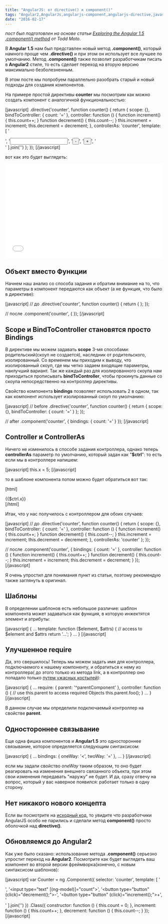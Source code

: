 ```yaml
---
title: "AngularJS: от directive() к component()"
tags: "Angular2,AngularJs,angularjs-component,angularjs-directive,javascript,Хочу сделать мир лучше"
date: "2016-02-17"
---
```


_пост был подготовлен на основе статьи [Exploring the Angular 1.5 .component() method](https://toddmotto.com/exploring-the-angular-1-5-component-method/) от Todd Moto_.

В **Angular 1.5** нам был представлен новый метод **.component()**, который намного проще чем **.directive()** и при этом он использует все лучшее по умолчанию. Метод **.component()** также позволит разработчикам писать в **Angular2** стиле, то есть сделает переход на вторую версию максимально безболезненным.

В этом посте мы попробуем параллельно разобрать старый и новый подходы для создания компонентов.

На примере простой директивы **counter** мы посмотрим как можно создать компонент с аналогичной функциональностью:

[javascript] .directive('counter', function counter() { return { scope: {}, bindToController: { count: '=' }, controller: function () { function increment() { this.count++; } function decrement() { this.count--; } this.increment = increment; this.decrement = decrement; }, controllerAs: 'counter', template: [ ' <div class="todo">', '<input type="text" ng-model="counter.count">', '<button type="button" ng-click="counter.decrement();">-</button>', '<button type="button" ng-click="counter.increment();">+</button>', '</div> ' ].join('') }; }); [/javascript]

вот как это будет выглядеть:

<iframe src="//jsfiddle.net/STEVER/8e59shvc/embedded/" width="100%" height="300" frameborder="0" allowfullscreen="allowfullscreen"></iframe>

## Объект вместо Функции

Начнем наш анализ со способа задания и обратим внимание на то, что параметры в компонент передаются как объект (а не функция, что было в директиве):

[javascript] // до .directive('counter', function counter() { return { }; });

// после .component('counter', { }); [/javascript]

## Scope и BindToController становятся просто Bindings

В директиве мы можем задавать **scope** 3-мя способами: родительский(скоуп не создается), наследник от родительского, изолированный. Со временем мы приходим к выводу, что изолированный скоуп, где мы четко задаем входящие параметры, наилучший вариант. Так же каждый раз для изолированного скоупа нам приходиться прописывать **bindToController**, чтобы прокинуть данные со скоупа непосредственно на контроллер директивы.

Свойство компонента **bindings** позволяет использовать 2 в одном, так как компонент использует изолированный скоуп по умолчанию:

[javascript] // before .directive('counter', function counter() { return { scope: {}, bindToController: { count: '=' } }; });

// after .component('counter', { bindings: { count: '=' } }); [/javascript]

## Controller и ControllerAs

Ничего не изменилось в способе задания контроллера, однако теперь **controllerAs** параметр по умолчанию, который задан как "**$ctrl**": то есть если мы в контроллере напишем:

[javascript] this.x = 5; [/javascript]

то в шаблоне компонента потом можно будет обратиться вот так:

[html] <div>{{$ctrl.x}}</div> [/html]

Итак, что у нас получилось с контроллером для обоих случаев:

[javascript] // до .directive('counter', function counter() { return { scope: {}, bindToController: { count: '=' }, controller: function () { function increment() { this.count++; } function decrement() { this.count--; } this.increment = increment; this.decrement = decrement; }, controllerAs: 'counter' }; });

// после .component('counter', { bindings: { count: '=' }, controller: function () { function increment() { this.count++; } function decrement() { this.count--; } this.increment = increment; this.decrement = decrement; } }); [/javascript]

Я очень упростил для понимания пункт из статьи, поэтому рекомендую также заглянуть в оригинал.

## Шаблоны

В определении шаблонов есть небольшое различие: шаблон компонента может задаваться как функция, в которую инжектятся элемент и атрибуты:

[javascript] { ... template: function ($element, $attrs) { // access to $element and $attrs return '...'; } ... } [/javascript]

## Улучшенное require

Да, это свершилось! Теперь мы можем задать имя для контроллера, подключаемого к нашему компоненту, и обратиться к нему из контроллера( до этого только из метода link, а в контроллер оно попадало только [путем ужасных костылей](https://github.com/angular/angular.js/issues/5893)):

[javascript] { ... require: { parent: '^parentComponent' }, controller: function () { // use this.parent to access required Objects this.parent.foo(); } ... } [/javascript]

В данном случае мы определили подключаемый контроллер на свойстве **parent**.

## Одностороннее связывание

Еще одна фишка компонентов и **Angular1.5** это одностороннее связывание, которое определяется следующим синтаксисом:

[javascript] { ... bindings: { oneWay: '<', twoWay: '=' }, ... } [/javascript]

если мы задали свойство _oneWay_ таким образом, то оно будет реагировать на изменения внешнего связанного объекта, при этом свои изменения передавать "наружу" не будет. И да, сразу отвечу на вопрос, который у вас наверное появился: работает только в одну сторону.

## Нет никакого нового концепта

Если вы посмотрите на [исходный код](https://github.com/angular/angular.js/blob/master/src/ng/compile.js#L1076), то увидите что разработчики AngularJS особо не парились и сделали метод **component()** просто оболочкой над **directive()**.

## Обновляемся до Angular2

Как уже было сказано: использование метода **.component()** серьезно упростит переход на **Angular2**. Посмотрите как будет выглядеть ваш компонент во второй версии фреймворка(конечно, с новым синтаксисом шаблонов):

[javascript] var Counter = ng .Component({ selector: 'counter', template: [ ' <div class="todo">', '<input type="text" [(ng-model)]="count">', '<button type="button" (click)="decrement();">-</button>', '<button type="button" (click)="increment();">+</button>', '</div> ' ].join('') }) .Class({ constructor: function () { this.count = 0; }, increment: function () { this.count++; }, decrement: function () { this.count--; } }); [/javascript]
